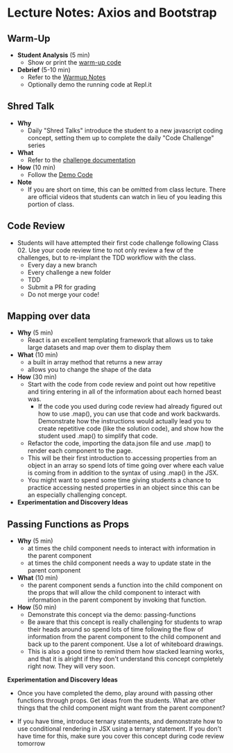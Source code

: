 # Lecture Notes: Axios and Bootstrap

## Warm-Up 

- **Student Analysis** (5 min)
  - Show or print the [warm-up code](../warm-up/warm-up.md)
- **Debrief** (5-10 min)
  - Refer to the [Warmup Notes](../warm-up/NOTES.md)
  - Optionally demo the running code at Repl.it

## Shred Talk 

- **Why**
  - Daily "Shred Talks" introduce the student to a new javascript coding concept, setting them up to complete the daily "Code Challenge" series
- **What**
  - Refer to the [challenge documentation](../challenges/README.md)
- **How** (10 min)
  - Follow the [Demo Code](../challenges/DEMO.md)
- **Note**
  - If you are short on time, this can be omitted from class lecture. There are official videos that students can watch in lieu of you leading this portion of class.

## Code Review 

- Students will have attempted their first code challenge following Class 02. Use your code review time to not only review a few of the challenges, but to re-implant the TDD workflow with the class.
  - Every day a new branch
  - Every challenge a new folder
  - TDD
  - Submit a PR for grading
  - Do not merge your code!

## Mapping over data 

- **Why** (5 min)
  - React is an excellent templating framework that allows us to take large datasets and map over them to display them
- **What** (10 min)
  - a built in array method that returns a new array
  - allows you to change the shape of the data
- **How** (30 min)
  - Start with the code from code review and point out how repetitive and tiring entering in all of the information about each horned beast was. 
    - If the code you used during code review had already figured out how to use .map(), you can use that code and work backwards. Demonstrate how the instructions would actually lead you to create repetitive code (like the solution code), and show how the student used .map() to simplify that code.
  - Refactor the code, importing the data.json file and use .map() to render each component to the page. 
  - This will be their first introduction to accessing properties from an object in an array so spend lots of time going over where each value is coming from in addition to the syntax of using .map() in the JSX.
  - You might want to spend some time giving students a chance to practice accessing nested properties in an object since this can be an especially challenging concept.
- **Experimentation and Discovery Ideas**
  
## Passing Functions as Props 

- **Why** (5 min)
  - at times the child component needs to interact with information in the parent component
  - at times the child component needs a way to update state in the parent component
- **What** (10 min)
  - the parent component sends a function into the child component on the props that will allow the child component to interact with information in the parent component by invoking that function.
- **How** (50 min)
  - Demonstrate this concept via the demo: passing-functions
  - Be aware that this concept is really challenging for students to wrap their heads around so spend lots of time following the flow of information from the parent component to the child component and back up to the parent component. Use a lot of whiteboard drawings.
  - This is also a good time to remind them how stacked learning works, and that it is alright if they don't understand this concept completely right now. They will very soon.

**Experimentation and Discovery Ideas**
  - Once you have completed the demo, play around with passing other functions through props. Get ideas from the students. What are other things that the child component might want from the parent component? 

  - If you have time, introduce ternary statements, and demonstrate how to use conditional rendering in JSX using a ternary statement. If you don't have time for this, make sure you cover this concept during code review tomorrow
